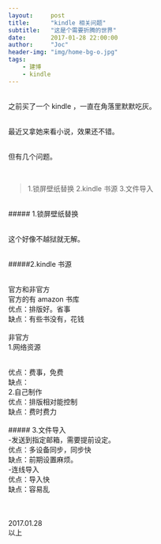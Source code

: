```yaml
---
layout:     post
title:      "kindle 相关问题"
subtitle:   "这是个需要折腾的世界"
date:       2017-01-28 22:00:00
author:     "Joc"
header-img: "img/home-bg-o.jpg"
tags:
    - 建博
    - kindle
---
```


<br>之前买了一个 kindle ，一直在角落里默默吃灰。

<br>最近又拿她来看小说，效果还不错。

<br>但有几个问题。

<br> 

> 1.锁屏壁纸替换
2.kindle 书源
3.文件导入


<br> ##### 1.锁屏壁纸替换

<br>这个好像不越狱就无解。

<br>#####2.kindle 书源

<br>官方和非官方
<br>官方的有 amazon 书库
<br>优点：排版好。省事
<br>缺点：有些书没有，花钱
<br>
<br>非官方
<br>1.网络资源

<br>优点：费事，免费
<br>缺点：
<br>2.自己制作
<br>优点：排版相对能控制
<br>缺点：费时费力
<br>
<br> ##### 3.文件导入
<br> -发送到指定邮箱，需要提前设定。
<br>优点：多设备同步，同步快
<br>缺点：前期设置麻烦。
<br> -连线导入
<br>优点：导入快
<br>缺点：容易乱
<br>
<br>
<br>
<br>2017.01.28
<br>以上




